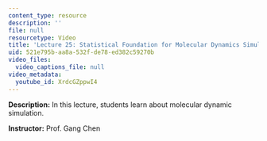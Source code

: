 ```yaml
---
content_type: resource
description: ''
file: null
resourcetype: Video
title: 'Lecture 25: Statistical Foundation for Molecular Dynamics Simulation'
uid: 521e795b-aa8a-532f-de78-ed382c59270b
video_files:
  video_captions_file: null
video_metadata:
  youtube_id: XrdcGZppwI4
---
```


**Description:** In this lecture, students learn about molecular dynamic simulation.

**Instructor:** Prof. Gang Chen